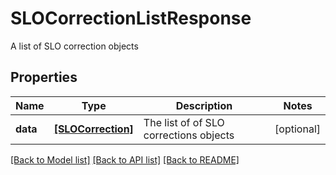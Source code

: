 # SLOCorrectionListResponse

A list of  SLO correction objects

## Properties
Name | Type | Description | Notes
------------ | ------------- | ------------- | -------------
**data** | [**[SLOCorrection]**](SLOCorrection.md) | The list of of SLO corrections objects | [optional] 

[[Back to Model list]](README.md#documentation-for-models) [[Back to API list]](README.md#documentation-for-api-endpoints) [[Back to README]](README.md)



